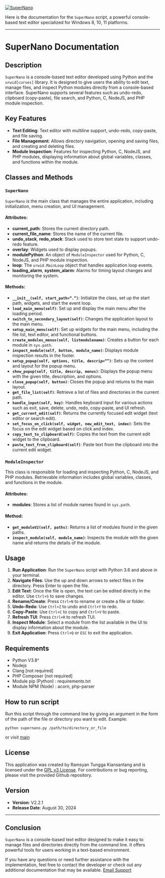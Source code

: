 <a href="https://github.com/LcfherShell/SuperNano"><img src="https://repository-images.githubusercontent.com/847198464/b36c0223-b3fa-4846-8f82-21e1b48d7021" alt="SuperNano" style="max-width: 100%; height: auto;" /></a>

Here is the documentation for the `SuperNano` script, a powerful console-based text editor specialized for Windows 8, 10, 11 platforms.

---

# SuperNano Documentation

## Description
`SuperNano` is a console-based text editor developed using Python and the `urwid[curses]` library. It is designed to give users the ability to edit text, manage files, and inspect Python modules directly from a console-based interface. SuperNano supports several features such as undo-redo, clipboard (copy-paste), file search, and Python, C, NodeJS, and PHP module inspection.

## Key Features
- **Text Editing**: Text editor with multiline support, undo-redo, copy-paste, and file saving.
- **File Management**: Allows directory navigation, opening and saving files, and creating and deleting files.
- **Module Inspection**: Features for inspecting Python, C, NodeJS, and PHP modules, displaying information about global variables, classes, and functions within the module.



## Classes and Methods

### `SuperNano`
`SuperNano` is the main class that manages the entire application, including initialization, menu creation, and UI management.

#### Attributes:
- **current_path**: Stores the current directory path.
- **current_file_name**: Stores the name of the current file.
- **undo_stack**, **redo_stack**: Stack used to store text state to support undo-redo feature.
- **overlay**: Widgets used to display popups.
- **modulePython**: An object of `ModuleInspector` used for Python, C, NodeJS, and PHP module inspection.
- **loop**: The `urwid.MainLoop` object that handles application loop events.
- **loading_alarm**, **system_alarm**: Alarms for timing layout changes and monitoring the system.

#### Methods:
- **`__init__(self, start_path=“.”)`**: Initialize the class, set up the start path, widgets, and start the event loop.
- **`load_main_menu(self)`**: Set up and display the main menu after the loading period.
- **`switch_to_secondary_layout(self)`**: Changes the application layout to the main menu.
- **`setup_main_menu(self)`**: Set up widgets for the main menu, including the file list, text editor, and functional buttons.
- **`create_modules_menus(self, listmodulename)`**: Creates a button for each module in `sys.path`.
- **`inspect_module(self, button, module_name)`**: Displays module inspection results in the footer.
- **`setup_popup(self, options, title, descrip=“”)`**: Sets up the content and layout for the popup menu.
- **`show_popup(self, title, descrip, menus)`**: Displays the popup menu with the given title, description, and options.
- **`close_popup(self, button)`**: Closes the popup and returns to the main layout.
- **`get_file_list(self)`**: Retrieve a list of files and directories in the current path.
- **`handle_input(self, key)`**: Handles keyboard input for various actions such as exit, save, delete, undo, redo, copy-paste, and UI refresh.
- **`get_current_edit(self)`**: Returns the currently focused edit widget (text editor or search edit).
- **`set_focus_on_click(self, widget, new_edit_text, index)`**: Sets the focus on the edit widget based on click and index.
- **`copy_text_to_clipboard(self)`**: Copies the text from the current edit widget to the clipboard.
- **`paste_text_from_clipboard(self)`**: Paste text from the clipboard into the current edit widget.

### `ModuleInspector`
This class is responsible for loading and inspecting Python, C, NodeJS, and PHP modules. Retrievable information includes global variables, classes, and functions in the module.

#### Attributes:
- **modules**: Stores a list of module names found in `sys.path`.

#### Method:
- **`get_moduleV2(self, paths)`**: Returns a list of modules found in the given paths.
- **`inspect_module(self, module_name)`**: Inspects the module with the given name and returns the details of the module.

## Usage
1. **Run Application**: Run the `SuperNano` script with Python 3.6 and above in your terminal.
2. **Navigate Files**: Use the up and down arrows to select files in the directory. Press Enter to open the file.
3. **Edit Text**: Once the file is open, the text can be edited directly in the editor. Use `Ctrl+S` to save changes.
4. **Rename/Create**: Press `Ctrl+N` to rename or create a file or folder.
5. **Undo-Redo**: Use `Ctrl+Z` to undo and `Ctrl+Y` to redo.
6. **Copy-Paste**: Use `Ctrl+C` to copy and `Ctrl+V` to paste.
7. **Refresh TUI**: Press `Ctrl+R` to refresh TUI.
8. **Inspect Module**: Select a module from the list available in the UI to display information about the module.
9. **Exit Application**: Press `Ctrl+Q` or `ESC` to exit the application.


## Requirements
- Python V3.8^
- Nodejs
- Clang [not required]
- PHP Composer [not required]
- Module pip (Python) : requirements.txt
- Module NPM (Node) : acorn, php-parser
  

## How to run script
Run this script through the command line by giving an argument in the form of the path of the file or directory you want to edit. Example:
```
python supernano.py /path/to/directory_or_file
```
or visit [main](https://github.com/LcfherShell/SuperNano/tree/main)

## License
This application was created by Ramsyan Tungga Kiansantang and is licensed under the [GPL v3 License](https://github.com/LcfherShell/SuperNano/blob/V2.2.1/GPL-3.0.txt). For contributions or bug reporting, please visit the provided Github repository.

## Version
- **Version**: V2.2.1
- **Release Date**: August 30, 2024

---

## Conclusion
`SuperNano` is a console-based text editor designed to make it easy to manage files and directories directly from the command line. It offers powerful tools for users working in a text-based environment.

If you have any questions or need further assistance with the implementation, feel free to contact the developer or check out any additional documentation that may be available. [Email Support](mailto:alfiandecker2@gmail.com,ramstungga2@gmail.com)
